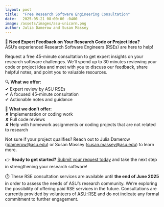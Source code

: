 ```yaml
---
layout: post
title:  "Free Research Software Engineering Consultation"
date:   2025-05-21 08:00:00 -0400
image: /assets/images/asu-unicorn.png
author: Julia Damerow and Susan Massey
---
```


🚀 **Need Expert Feedback on Your Research Code or Project Idea?**  
ASU’s experienced Research Software Engineers (RSEs) are here to help!

Request a free 45-minute consultation to get expert insights on your research software challenges. We’ll spend up to 30 minutes reviewing your code or project idea and meet with you to discuss our feedback, share helpful notes, and point you to valuable resources.

🔍 **What we offer:**  
 ✔ Expert review by ASU RSEs  
 ✔ A focused 45-minute consultation  
 ✔ Actionable notes and guidance  

🚫 **What we don’t offer:**  
 ✘ Implementation or coding work  
 ✘ Full code reviews  
 ✘ Help with homework assignments or coding projects that are not related to research

Not sure if your project qualifies? Reach out to Julia Damerow (jdamerow@asu.edu) or Susan Massey (susan.massey@asu.edu) to learn more.

👉 **Ready to get started?** [Submit your request today](https://forms.gle/y76AHhe7VLUtMDuf9) and take the next step in strengthening your research software!

⏱️ These RSE consultation services are available until **the end of June 2025** in order to assess the needs of ASU’s research community. We’re exploring the possibility of offering paid RSE services in the future. Consultations are currently provided by volunteers of [ASU-RSE](https://rse.asu.edu/) and do not indicate any formal commitment to further engagement.

